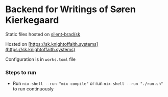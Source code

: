 # Backend for Writings of S⌀ren Kierkegaard

Static files hosted on [silent-brad/sk](https://github.com/silent-brad/sk)

Hosted on [https://sk.knightoffaith.systems](https://sk.knightoffaith.systems)

Configuration is in `works.toml` file

### Steps to run
- Run `nix-shell --run "mix compile"` or run `nix-shell --run "./run.sh"` to run continuously
